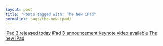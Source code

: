 ```yaml
---
layout: post
title: "Posts tagged with: The New iPad"
permalink: tags/the-new-ipad/
---
```

[iPad 3 released today](/2012/03/ipad-3-released-today)
[iPad 3 announcement keynote video available](/2012/03/ipad-3-announcement-video-available)
[The new iPad](/2012/03/new-ipad)
